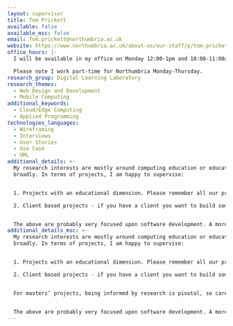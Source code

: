 ```yaml
---
layout: supervisor
title: Tom Prickett
available: false
available_msc: false
email: Tom.prickett@northumbria.ac.uk
website: https://www.northumbria.ac.uk/about-us/our-staff/p/tom-prickett/
office_hours: |-
  I will be available in my office on Monday 12:00-1pm and 10:00-11:00am

  Please note I work part-time for Northumbria Monday-Thursday.
research_group: Digital Learning Laboratory
research_themes:
  - Web Design and Development
  - Mobile Computing
additional_keywords:
  - Cloud/Edge Computing
  - Applied Programming
technologies_languages:
  - Wireframing
  - Interviews
  - User Stories
  - Use Case
  - UML
additional_details: >-
  My research interests are mostly around computing education or education more
  broadly. In terms of projects, I am happy to supervise:


  1. Projects with an educational dimension. Please remember all our projects have to include the use of the practical skills you[](<1. https://doi.org/10.1109/ICGS3.2019.8688137>) have learned on your Programme of study.

  2. Client based projects - if you have a client you want to build something for, for example whoever you completed your placement for, or a local club or society. An element of novelty / challenge is expected i.e., it’s not just about building something, it is building something that you must complete some background research upon in order to build it.


  The above are probably very focused upon software development. A more research oriented idea could be to have a look at [](<1. https://doi.org/10.1109/ICGS3.2019.8688137>)<https://doi.org/10.1109/ICGS3.2019.8688137>. Could you configure a web-crawler to re-run this experiment but only look at learning outcomes and hence content that is likely to be assessed? You could do this looking at security or sustainability.
additional_details_msc: >-
  My research interests are mostly around computing education or education more
  broadly. In terms of projects, I am happy to supervise:


  1. Projects with an educational dimension. Please remember all our projects have to include the use of the practical skills you have learned on your Programme of study.

  2. Client based projects - if you have a client you want to build something for, for example whoever you completed your placement for, or a local club or society. An element of novelty / challenge is expected i.e., it’s not just about building something, it is building something that you must complete some background research upon in order to build it.


  For masters’ projects, being informed by research is pivotal, so care needs to be taken with client based projects to ensure they evidence an appropriate challenge and the word is underpinned by a research investigation.


  The above are probably very focused upon software development. A more research oriented idea could be to have a look at [](<1. https://doi.org/10.1109/ICGS3.2019.8688137>)<https://doi.org/10.1109/ICGS3.2019.8688137>. Could you configure a web-crawler to re-run this experiment but only look at learning outcomes and hence content that is likely to be assessed? You could do this looking at security or sustainability.
---
```

